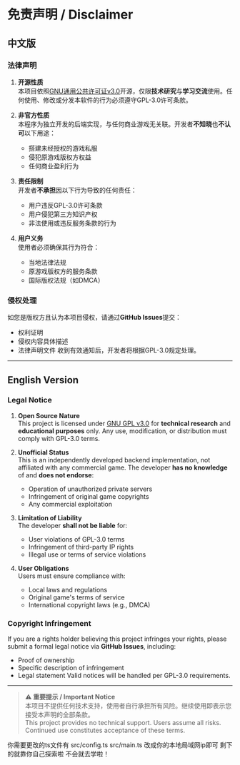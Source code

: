 # 免责声明 / Disclaimer

## 中文版

### 法律声明

1. **开源性质**  
   本项目依照[GNU通用公共许可证v3.0](https://www.gnu.org/licenses/gpl-3.0.html)开源，仅限**技术研究**与**学习交流**使用。任何使用、修改或分发本软件的行为必须遵守GPL-3.0许可条款。

2. **非官方性质**  
   本程序为独立开发的后端实现，与任何商业游戏无关联。开发者**不知晓**也**不认可**以下用途：
   - 搭建未经授权的游戏私服
   - 侵犯原游戏版权方权益
   - 任何商业盈利行为

3. **责任限制**  
   开发者**不承担**因以下行为导致的任何责任：
   - 用户违反GPL-3.0许可条款
   - 用户侵犯第三方知识产权
   - 非法使用或违反服务条款的行为

4. **用户义务**  
   使用者必须确保其行为符合：
   - 当地法律法规
   - 原游戏版权方的服务条款
   - 国际版权法规（如DMCA）

### 侵权处理
如您是版权方且认为本项目侵权，请通过**GitHub Issues**提交：
- 权利证明
- 侵权内容具体描述
- 法律声明文件
收到有效通知后，开发者将根据GPL-3.0规定处理。

---

## English Version

### Legal Notice

1. **Open Source Nature**  
   This project is licensed under [GNU GPL v3.0](https://www.gnu.org/licenses/gpl-3.0.en.html) for **technical research** and **educational purposes** only. Any use, modification, or distribution must comply with GPL-3.0 terms.

2. **Unofficial Status**  
   This is an independently developed backend implementation, not affiliated with any commercial game. The developer **has no knowledge** of and **does not endorse**:
   - Operation of unauthorized private servers
   - Infringement of original game copyrights
   - Any commercial exploitation

3. **Limitation of Liability**  
   The developer **shall not be liable** for:
   - User violations of GPL-3.0 terms
   - Infringement of third-party IP rights
   - Illegal use or terms of service violations

4. **User Obligations**  
   Users must ensure compliance with:
   - Local laws and regulations
   - Original game's terms of service
   - International copyright laws (e.g., DMCA)

### Copyright Infringement
If you are a rights holder believing this project infringes your rights, please submit a formal legal notice via **GitHub Issues**, including:
- Proof of ownership
- Specific description of infringement
- Legal statement
Valid notices will be handled per GPL-3.0 requirements.

---

> **⚠️ 重要提示 / Important Notice**  
> 本项目不提供任何技术支持，使用者自行承担所有风险。继续使用即表示您接受本声明的全部条款。  
> This project provides no technical support. Users assume all risks. Continued use constitutes acceptance of these terms.


你需要更改的ts文件有 
src/config.ts
src/main.ts
改成你的本地局域网ip即可
剩下的就靠你自己探索啦 不会就去学啦！
